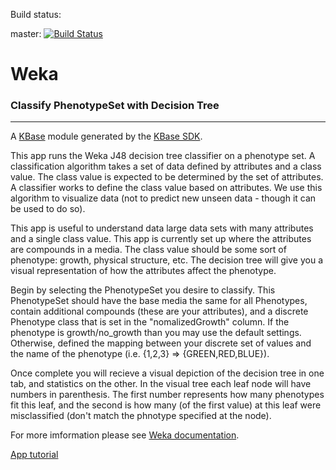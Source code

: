 Build status:

master:  [![Build Status](https://travis-ci.org/mikacashman/Weka.svg?branch=master)](https://travis-ci.org/mikacashman/Weka)

# Weka
### Classify PhenotypeSet with Decision Tree
---

A [KBase](https://kbase.us) module generated by the [KBase SDK](https://github.com/kbase/kb_sdk).

This app runs the Weka J48 decision tree classifier on a phenotype set.  A classification algorithm takes a set of data defined by attributes and a class value.  The class value is expected to be determined by the set of attributes.  A classifier works to define the class value based on attributes.  We use this algorithm to visualize data (not to predict new unseen data - though it can be used to do so).

This app is useful to understand data large data sets with many attributes and a single class value.  This app is currently set up where the attributes are compounds in a media.  The class value should be some sort of phenotype: growth, physical structure, etc.  The decision tree will give you a visual representation of how the attributes affect the phenotype.

Begin by selecting the PhenotypeSet you desire to classify.  This PhenotypeSet should have the base media the same for all Phenotypes, contain additional compounds (these are your attributes), and a discrete Phenotype class that is set in the "nomalizedGrowth" column.  If the phenotype is growth/no_growth than you may use the default settings.  Otherwise, defined the mapping between your discrete set of values and the name of the phenotype (i.e. {1,2,3} => {GREEN,RED,BLUE}).

Once complete you will recieve a visual depiction of the decision tree in one tab, and statistics on the other.  In the visual tree each leaf node will have numbers in parenthesis.  The first number represents how many phenotypes fit this leaf, and the second is how many (of the first value) at this leaf were misclassified (don't match the phnotype specified at the node).

For more imformation please see [Weka documentation](http://www.cs.waikato.ac.nz/ml/weka/documentation.html).
 
[App tutorial](https://appdev.kbase.us/narrative/ws.5119.obj.1)


